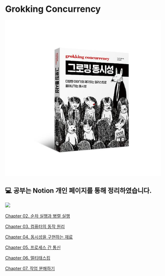 # Grokking Concurrency

<div align="center">
<img src="./image.png">
</div>

## 💻 공부는 Notion 개인 페이지를 통해 정리하였습니다.

<a href="https://moondongmin.notion.site/grokking-concurrency-158357c44e5680438eddfb7a1474260b?pvs=4">
<img src="https://img.shields.io/badge/Notion-black?style=flat&logo=Notion&logoColor=white"
height="40px"/></a>
<br>

[Chapter 02. 순차 실행과 병렬 실행](https://moondongmin.notion.site/Chapter-02-158357c44e5680dcab25dca36a03b607?pvs=4)

[Chapter 03. 컴퓨터의 동작 원리](https://moondongmin.notion.site/Chapter-03-159357c44e568059bfa2f935a230f4c0?pvs=4)

[Chapter 04. 동시성을 구현하는 재료](https://moondongmin.notion.site/Chapter-04-15a357c44e568043909df1df1f90a0bc?pvs=4)

[Chapter 05. 프로세스 간 통신](https://moondongmin.notion.site/Chapter-05-15e357c44e5680f08a44e4b0c1702e81?pvs=4)

[Chapter 06. 멀티태스킹](https://moondongmin.notion.site/Chapter-06-164357c44e568054bf6adbba7d28d44c?pvs=4)

[Chapter 07. 작업 분해하기](https://moondongmin.notion.site/Chapter-07-168357c44e5680be8807c3e910e444a3?pvs=4)